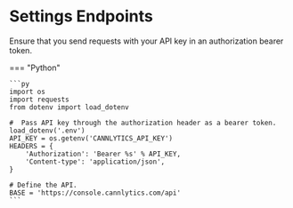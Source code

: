 # Settings Endpoints

Ensure that you send requests with your API key in an authorization bearer token.

=== "Python"

    ```py
    import os
    import requests
    from dotenv import load_dotenv

    #  Pass API key through the authorization header as a bearer token.
    load_dotenv('.env')
    API_KEY = os.getenv('CANNLYTICS_API_KEY')
    HEADERS = {
        'Authorization': 'Bearer %s' % API_KEY,
        'Content-type': 'application/json',
    }

    # Define the API.
    BASE = 'https://console.cannlytics.com/api'
    ```

<!-- 
## Organization logs `/api/organizations/{org_id}/settings` -->

